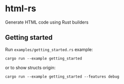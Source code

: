 # html-rs

Generate HTML code using Rust builders

## Getting started


Run `examples/getting_started.rs` example:

```
cargo run --example getting_started
```

or to show structs origin:

```
cargo run --example getting_started --features debug
```